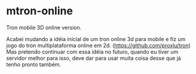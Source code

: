 # mtron-online
Tron mobile 3D online version.

Acabei mudando a idéia inícial de um tron online 3d para mobile e fiz um jogo do tron multiplataforma online em 2d. (https://github.com/proxlu/tron) Mas pretendo continuar com essa idéia no futuro, quando eu tiver um servidor melhor para isso, deve dar para usar muita coisa desse que já tenho pronto também.
